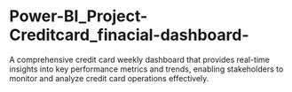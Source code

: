 # Power-BI_Project-Creditcard_finacial-dashboard-
A comprehensive credit card weekly dashboard that provides real-time insights into key performance metrics and trends, enabling stakeholders to monitor and analyze credit card operations effectively.
